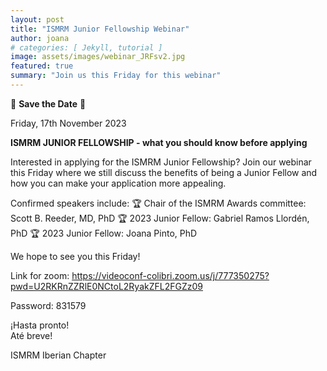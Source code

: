 ```yaml
---
layout: post
title: "ISMRM Junior Fellowship Webinar"
author: joana
# categories: [ Jekyll, tutorial ]
image: assets/images/webinar_JRFsv2.jpg
featured: true
summary: "Join us this Friday for this webinar"
---
```


📅 **Save the Date** 📅

Friday, 17th November 2023


**ISMRM JUNIOR FELLOWSHIP - what you should know before applying**

Interested in applying for the ISMRM Junior Fellowship?
Join our webinar this Friday where we still discuss the benefits of being a Junior Fellow and how you can make your application more appealing.


Confirmed speakers include:
🏆 Chair of the ISMRM Awards committee: Scott B. Reeder, MD, PhD
🏆 2023 Junior Fellow: Gabriel Ramos Llordén, PhD
🏆 2023 Junior Fellow: Joana Pinto, PhD

We hope to see you this Friday! 


Link for zoom: 
https://videoconf-colibri.zoom.us/j/777350275?pwd=U2RKRnZZRlE0NCtoL2RyakZFL2FGZz09

Password: 831579

¡Hasta pronto!<br/>
Até breve! 

ISMRM Iberian Chapter

